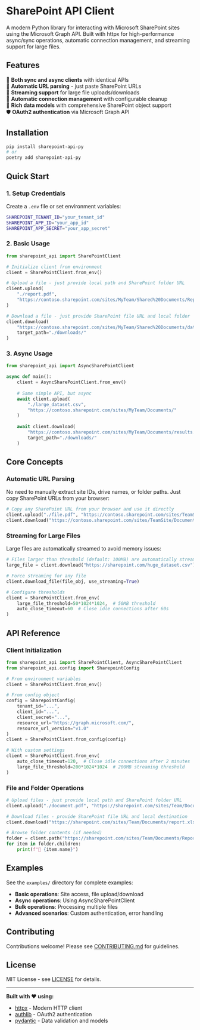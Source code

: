# SharePoint API Client

A modern Python library for interacting with Microsoft SharePoint sites using the Microsoft Graph API. Built with httpx for high-performance async/sync operations, automatic connection management, and streaming support for large files.

## Features

🔄 **Both sync and async clients** with identical APIs  
🚀 **Automatic URL parsing** - just paste SharePoint URLs  
💾 **Streaming support** for large file uploads/downloads  
🔧 **Automatic connection management** with configurable cleanup  
📁 **Rich data models** with comprehensive SharePoint object support  
🛡️ **OAuth2 authentication** via Microsoft Graph API  

## Installation

```bash
pip install sharepoint-api-py
# or
poetry add sharepoint-api-py
```

## Quick Start

### 1. Setup Credentials

Create a `.env` file or set environment variables:

```bash
SHAREPOINT_TENANT_ID="your_tenant_id"
SHAREPOINT_APP_ID="your_app_id"  
SHAREPOINT_APP_SECRET="your_app_secret"
```

### 2. Basic Usage

```python
from sharepoint_api import SharePointClient

# Initialize client from environment
client = SharePointClient.from_env()

# Upload a file - just provide local path and SharePoint folder URL
client.upload(
    "./report.pdf",
    "https://contoso.sharepoint.com/sites/MyTeam/Shared%20Documents/Reports/"
)

# Download a file - just provide SharePoint file URL and local folder
client.download(
    "https://contoso.sharepoint.com/sites/MyTeam/Shared%20Documents/data.xlsx",
    target_path="./downloads/"
)
```

### 3. Async Usage

```python
from sharepoint_api import AsyncSharePointClient

async def main():
    client = AsyncSharePointClient.from_env()
    
    # Same simple API, but async
    await client.upload(
        "./large_dataset.csv",
        "https://contoso.sharepoint.com/sites/MyTeam/Documents/"
    )
    
    await client.download(
        "https://contoso.sharepoint.com/sites/MyTeam/Documents/results.xlsx",
        target_path="./downloads/"
    )
```

## Core Concepts

### Automatic URL Parsing

No need to manually extract site IDs, drive names, or folder paths. Just copy SharePoint URLs from your browser:

```python
# Copy any SharePoint URL from your browser and use it directly
client.upload("./file.pdf", "https://contoso.sharepoint.com/sites/TeamSite/Documents/Reports/")
client.download("https://contoso.sharepoint.com/sites/TeamSite/Documents/file.xlsx", "./downloads/")
```


### Streaming for Large Files

Large files are automatically streamed to avoid memory issues:

```python
# Files larger than threshold (default: 100MB) are automatically streamed
large_file = client.download("https://sharepoint.com/huge_dataset.csv")

# Force streaming for any file
client.download_file(file_obj, use_streaming=True)

# Configure thresholds
client = SharePointClient.from_env(
    large_file_threshold=50*1024*1024,  # 50MB threshold
    auto_close_timeout=60  # Close idle connections after 60s
)
```

## API Reference

### Client Initialization

```python
from sharepoint_api import SharePointClient, AsyncSharePointClient
from sharepoint_api.config import SharepointConfig

# From environment variables
client = SharePointClient.from_env()

# From config object
config = SharepointConfig(
    tenant_id="...",
    client_id="...", 
    client_secret="...",
    resource_url="https://graph.microsoft.com/",
    resource_url_version="v1.0"
)
client = SharePointClient.from_config(config)

# With custom settings
client = SharePointClient.from_env(
    auto_close_timeout=120,  # Close idle connections after 2 minutes
    large_file_threshold=200*1024*1024  # 200MB streaming threshold
)
```

### File and Folder Operations

```python
# Upload files - just provide local path and SharePoint folder URL
client.upload("./document.pdf", "https://sharepoint.com/sites/Team/Documents/Reports/")

# Download files - provide SharePoint file URL and local destination
client.download("https://sharepoint.com/sites/Team/Documents/report.xlsx", "./downloads/")

# Browse folder contents (if needed)
folder = client.path("https://sharepoint.com/sites/Team/Documents/Reports/")
for item in folder.children:
    print(f"📄 {item.name}")
```


## Examples

See the `examples/` directory for complete examples:

- **Basic operations**: Site access, file upload/download
- **Async operations**: Using AsyncSharePointClient  
- **Bulk operations**: Processing multiple files
- **Advanced scenarios**: Custom authentication, error handling

## Contributing

Contributions welcome! Please see [CONTRIBUTING.md](CONTRIBUTING.md) for guidelines.

## License

MIT License - see [LICENSE](LICENSE) for details.

---

**Built with ❤️ using:**
- [httpx](https://www.python-httpx.org/) - Modern HTTP client
- [authlib](https://authlib.org/) - OAuth2 authentication
- [pydantic](https://pydantic.dev/) - Data validation and models